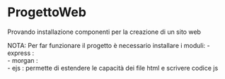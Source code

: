 # ProgettoWeb
Provando installazione componenti per la creazione di un sito web 

NOTA:
    Per far funzionare il progetto è necessario installare i moduli:
    - express :   
    - morgan :  
    - ejs : permette di estendere le capacità dei file html e scrivere codice js 
